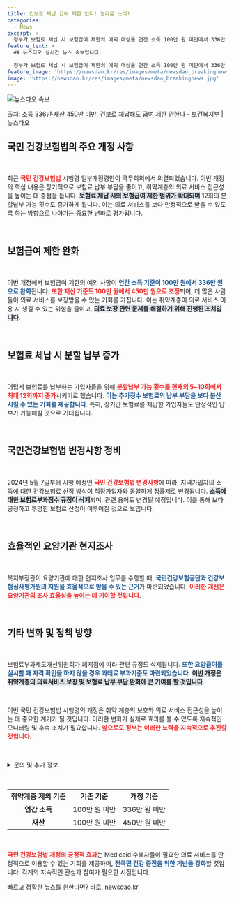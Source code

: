 ```yaml
---
title: 건보료 체납 급여 제한 없다! 놀라운 소식!
categories:
  - News
excerpt: >
  정부가 보험료 체납 시 보험급여 제한의 예외 대상을 연간 소득 100만 원 미만에서 336만 원 미만으로 완…
feature_text: >
  ## 뉴스다오 실시간 뉴스 속보입니다.

  정부가 보험료 체납 시 보험급여 제한의 예외 대상을 연간 소득 100만 원 미만에서 336만 원 미만으로 완…
feature_image: 'https://newsdao.kr/res/images/meta/newsdao_breakingnews.jpg'
image: 'https://newsdao.kr/res/images/meta/newsdao_breakingnews.jpg'
---
```


![뉴스다오 속보](https://newsdao.kr/res/images/meta/newsdao_breakingnews.jpg)

<p>출처: <a href="https://newsdao.kr/3703" rel="dofollow">소득 336만·재산 450만 미만, 건보료 체납해도 급여 제한 안한다 - 보건복지부</a> | 뉴스다오</p>

<h2 data-ke-size="size26">국민 건강보험법의 주요 개정 사항</h2>

<p data-ke-size="size16">&nbsp;</p>

최근 <b><span style="color: #ee2323;">국민 건강보험법</span></b> 시행령 일부개정령안이 국무회의에서 의결되었습니다. 이번 개정의 핵심 내용은 장기적으로 보험료 납부 부담을 줄이고, 취약계층의 의료 서비스 접근성을 높이는 데 중점을 둡니다. <b><span style="background-color: #21538527;">보험료 체납 시의 보험급여 제한 범위가 확대되며</span></b> 12회의 분할납부 가능 횟수도 증가하게 됩니다. 이는 의료 서비스를 보다 안정적으로 받을 수 있도록 하는 방향으로 나아가는 중요한 변화로 평가됩니다.

<p data-ke-size="size16">&nbsp;</p>

<h2 data-ke-size="size26">보험급여 제한 완화</h2>

<p data-ke-size="size16">&nbsp;</p>

이번 개정에서 보험급여 제한의 예외 사항이 <b><span style="color: #1a5490;">연간 소득 기준이 100만 원에서 336만 원으로 완화</span></b>됩니다. <b><span style="color: #ee2323;">또한 재산 기준도 100만 원에서 450만 원으로 조정</span></b>되어, 더 많은 사람들이 의료 서비스를 보장받을 수 있는 기회를 가집니다. 이는 취약계층이 의료 서비스 이용 시 생길 수 있는 위험을 줄이고, <b><span style="background-color: #21538527;">의료 보장 관련 문제를 해결하기 위해 진행된 조치입니다</span></b>.

<p data-ke-size="size16">&nbsp;</p>

<h2 data-ke-size="size26">보험료 체납 시 분할 납부 증가</h2>

<p data-ke-size="size16">&nbsp;</p>

어렵게 보험료를 납부하는 가입자들을 위해 <b><span style="color: #ee2323;">분할납부 가능 횟수를 현재의 5~10회에서 최대 12회까지 증가</span></b>시키기로 했습니다. <b><span style="color: #1a5490;">이는 추가징수 보험료의 납부 부담을 보다 분산시킬 수 있는 기회를 제공합니다</span></b>. 특히, 장기간 보험료를 체납한 가입자들도 안정적인 납부가 가능해질 것으로 기대됩니다.

<p data-ke-size="size16">&nbsp;</p>

<h2 data-ke-size="size26">국민건강보험법 변경사항 정비</h2>

<p data-ke-size="size16">&nbsp;</p>

2024년 5월 7일부터 시행 예정인 <b><span style="color: #ee2323;">국민 건강보험법 변경사항</span></b>에 따라, 지역가입자의 소득에 대한 건강보험료 산정 방식이 직장가입자와 동일하게 정률제로 변경됩니다. <b><span style="background-color: #21538527;">소득에 대한 보험료부과점수 규정이 삭제</span></b>되며, 관련 용어도 변경될 예정입니다. 이를 통해 보다 공정하고 투명한 보험료 산정이 이루어질 것으로 보입니다.

<p data-ke-size="size16">&nbsp;</p>

<h2 data-ke-size="size26">효율적인 요양기관 현지조사</h2>

<p data-ke-size="size16">&nbsp;</p>

복지부장관이 요양기관에 대한 현지조사 업무를 수행할 때, <b><span style="color: #1a5490;">국민건강보험공단과 건강보험심사평가원의 지원을 효율적으로 받을 수 있는 근거</span></b>가 마련되었습니다. <b><span style="color: #ee2323;">이러한 개선은 요양기관의 조사 효율성을 높이는 데 기여할 것입니다</span></b>.

<p data-ke-size="size16">&nbsp;</p>

<h2 data-ke-size="size26">기타 변화 및 정책 방향</h2>

<p data-ke-size="size16">&nbsp;</p>

보험료부과제도개선위원회가 폐지됨에 따라 관련 규정도 삭제됩니다. <b><span style="color: #1a5490;">또한 요양급여를 실시할 때 자격 확인을 하지 않을 경우 과태료 부과기준도 마련되었습니다</span></b>. <b><span style="background-color: #21538527;">이번 개정은 취약계층의 의료서비스 보장 및 보험료 납부 부담 완화에 큰 기여를 할 것입니다</span></b>.

<p data-ke-size="size16">&nbsp;</p>

이번 국민 건강보험법 시행령의 개정은 취약 계층의 보호와 의료 서비스 접근성을 높이는 데 중요한 계기가 될 것입니다. 이러한 변화가 실제로 효과를 볼 수 있도록 지속적인 모니터링 및 후속 조치가 필요합니다. <b><span style="color: #ee2323;">앞으로도 정부는 이러한 노력을 지속적으로 추진할 것입니다</span></b>. 

<p data-ke-size="size16">&nbsp;</p>

<details>
<summary>문의 및 추가 정보</summary>
<ul>
<li>보건복지부 건강보험정책국 보험정책과: 044-202-2706</li>
<li>건강보험정책국 보험평가과: 044-202-2771</li>
</ul>
</details>

<p data-ke-size="size16">&nbsp;</p>

<table>
<tr>
<td style="text-align: center; height: 17px;"><b>취약계층 제외 기준</b></td>
<td style="text-align: center; height: 17px;"><b>기존 기준</b></td>
<td style="text-align: center; height: 17px;"><b>개정 기준</b></td>
</tr>
<tr>
<td style="text-align: center; height: 17px;"><b>연간 소득</b></td>
<td style="text-align: center; height: 17px;">100만 원 미만</td>
<td style="text-align: center; height: 17px;">336만 원 미만</td>
</tr>
<tr>
<td style="text-align: center; height: 17px;"><b>재산</b></td>
<td style="text-align: center; height: 17px;">100만 원 미만</td>
<td style="text-align: center; height: 17px;">450만 원 미만</td>
</tr>
</table>

<p data-ke-size="size16">&nbsp;</p> 

<b><span style="color: #ee2323;">국민 건강보험법 개정의 긍정적 효과</span></b>는 Medicaid 수혜자들이 필요한 의료 서비스를 안정적으로 이용할 수 있는 기회를 제공하며, <b><span style="color: #1a5490;">전국민 건강 증진을 위한 기반을 강화</span></b>할 것입니다. 각계의 지속적인 관심과 참여가 필요한 시점입니다. 

빠르고 정확한 뉴스를 원한다면? 바로, <a href="https://newsdao.kr" rel="dofollow">newsdao.kr</a>


